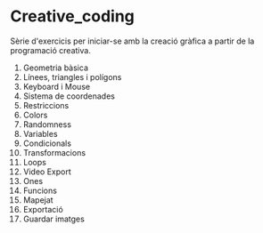 # Creative_coding

Sèrie d'exercicis per iniciar-se amb la creació gràfica 
a partir de la programació creativa.

1. Geometria bàsica
2. Línees, triangles i polígons
3. Keyboard i Mouse
4. Sistema de coordenades
5. Restriccions
6. Colors
7. Randomness
8. Variables
9. Condicionals
10. Transformacions
11. Loops
12. Video Export
13. Ones
14. Funcions
15. Mapejat
16. Exportació
17. Guardar imatges
